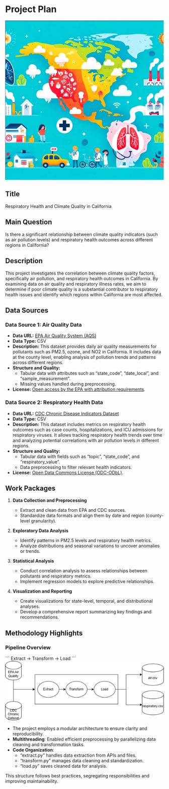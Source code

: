 # Project Plan

![Respiratory Health and Climate Quality in California](./images/read-me/title.png)

## Title
Respiratory Health and Climate Quality in California

## Main Question
Is there a significant relationship between climate quality indicators (such as air pollution levels) and respiratory health outcomes across different regions in California?

## Description
This project investigates the correlation between climate quality factors, specifically air pollution, and respiratory health outcomes in California. By examining data on air quality and respiratory illness rates, we aim to determine if poor climate quality is a substantial contributor to respiratory health issues and identify which regions within California are most affected.

## Data Sources

### Data Source 1: Air Quality Data
- **Data URL:** [EPA Air Quality System (AQS)](https://aqs.epa.gov/aqsweb/documents/data_api.html)
- **Data Type:** CSV
- **Description:** This dataset provides daily air quality measurements for pollutants such as PM2.5, ozone, and NO2 in California. It includes data at the county level, enabling analysis of pollution trends and patterns across different regions.
- **Structure and Quality:**
  - Tabular data with attributes such as “state_code”, “date_local”, and “sample_measurement”.
  - Missing values handled during preprocessing.
- **License:** [Open access by the EPA with attribution requirements](https://data.gov/open-gov/).

### Data Source 2: Respiratory Health Data
- **Data URL:** [CDC Chronic Disease Indicators Dataset](https://data.cdc.gov/Chronic-Disease-Indicators/U-S-Chronic-Disease-Indicators/hksd-2xuw)
- **Data Type:** CSV
- **Description:** This dataset includes metrics on respiratory health outcomes such as case counts, hospitalizations, and ICU admissions for respiratory viruses. It allows tracking respiratory health trends over time and analyzing potential correlations with air pollution levels in different regions.
- **Structure and Quality:**
  - Tabular data with fields such as “topic”, “state_code”, and “respiratory_value”.
  - Data preprocessing to filter relevant health indicators.
- **License:** [Open Data Commons License (ODC-ODbL)](https://opendatacommons.org/licenses/odbl/1-0/).

## Work Packages

1. **Data Collection and Preprocessing**
   - Extract and clean data from EPA and CDC sources.
   - Standardize data formats and align them by date and region (county-level granularity).

2. **Exploratory Data Analysis**
   - Identify patterns in PM2.5 levels and respiratory health metrics.
   - Analyze distributions and seasonal variations to uncover anomalies or trends.

3. **Statistical Analysis**
   - Conduct correlation analysis to assess relationships between pollutants and respiratory metrics.
   - Implement regression models to explore predictive relationships.

4. **Visualization and Reporting**
   - Create visualizations for state-level, temporal, and distributional analyses.
   - Develop a comprehensive report summarizing key findings and recommendations.

## Methodology Highlights

### Pipeline Overview

\`\`\`
Extract -> Transform -> Load
\`\`\`
![Pipeline Overview](./images/read-me/pipeline.png)

- The project employs a modular architecture to ensure clarity and reproducibility.
- **Multithreading**: Enabled efficient preprocessing by parallelizing data cleaning and transformation tasks.
- **Code Organization**:
  - “extract.py” handles data extraction from APIs and files.
  - “transform.py” manages data cleaning and standardization.
  - “load.py” saves cleaned data for analysis.

This structure follows best practices, segregating responsibilities and improving maintainability.
